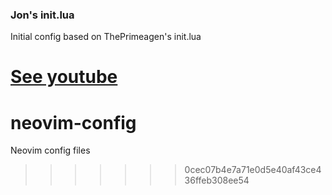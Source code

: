 ### Jon's init.lua

Initial config based on ThePrimeagen's init.lua

[See youtube](https://www.youtube.com/watch?v=w7i4amO_zaE)
=======
# neovim-config
Neovim config files
>>>>>>> 0cec07b4e7a71e0d5e40af43ce436ffeb308ee54

